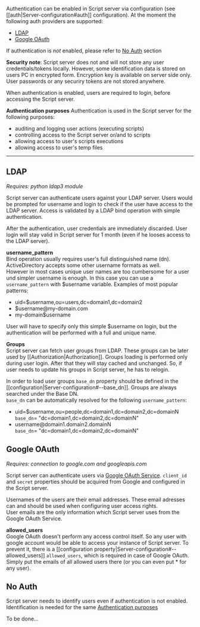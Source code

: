 Authentication can be enabled in Script server via configuration (see [[auth|Server-configuration#auth]] configuration). At the moment the following auth providers are supported:
* [LDAP](#ldap)
* [Google OAuth](#google-oauth)  

If authentication is *not* enabled, please refer to [No Auth](#no-auth) section  

**Security note**: Script server does not and will not store any user credentials/tokens locally. However, some identification data is stored on users PC in encrypted form. Encryption key is available on server side only. 
User passwords or any securiry tokens are not stored anywhere.  

When authentication is enabled, users are required to login, before accessing the Script server.  

**Authentication purposes**
Authentication is used in the Script server for the following purposes:
* auditing and logging user actions (executing scripts)
* controlling access to the Script server or/and to scripts
* allowing access to user's scripts executions
* allowing access to user's temp files  

---

## LDAP
_Requires: python ldap3 module_  

Script server can authenticate users against your LDAP server. Users would be prompted for username and login to check if the user have access to the LDAP server. Access is validated by a LDAP bind operation with simple authentication.  

After the authentication, user credentials are immediately discarded. User login will stay valid in Script server for 1 month (even if he looses access to the LDAP server).  

**username_pattern**  
Bind operation usually requires user's full distinguished name (dn). ActiveDirectory accepts some other username formats as well.  
However in most cases unique user names are too cumbersome for a user und simpler username is enough. In this case you can use a `username_pattern` with $username variable. Examples of most popular patterns:
* uid=$username,ou=users,dc=domain1,dc=domain2
* $username@<span></span>my-domain.com
* my-domain\$username  

User will have to specify only this simple $username on login, but the authentication will be performed with a full and unique name.  

**Groups**  
Script server can fetch user groups from LDAP. These groups can be later used by [[Authorization|Authorization]]. 
Groups loading is performed only during user login. After that they will stay cached and unchanged. So, if user needs to update his groups in Script server, he has to relogin.  

In order to load user groups `base_dn` property should be defined in the [[configuration|Server-configuration#--base_dn]]. Groups are always searched under the Base DN.  
`base_dn` can be automatically resolved for the following `username_pattern`: 
* uid=$username,ou=people,dc=domain1,dc=domain2,dc=domainN  
`base_dn`= "dc=domain1,dc=domain2,dc=domainN"
* username<span></span>@domain1.domain2.domainN  
`base_dn`= "dc=domain1,dc=domain2,dc=domainN"  


## Google OAuth
_Requires: connection to google.com and googleapis.com_  

Script server can authenticate users via [Google OAuth Service](https://developers.google.com/identity/protocols/OAuth2). `client_id` and `secret` properties should be acquired from Google and configured in the Script server.  

Usernames of the users are their email addresses. These email adresses can and should be used when configuring user access rights.  
User emails are the only information which Script server uses from the Google OAuth Service.  

**allowed_users**  
Google OAuth doesn't perform any access control itself. So any user with google account would be able to access your instance of Script server. To prevent it, there is a [[configuration property|Server-configuration#--allowed_users]] `allowed_users`, which is required in case of Google OAuth. Simply put the emails of all allowed users there (or you can even put &ast; for any user).  

## No Auth
Script server needs to identify users even if authentication is not enabled. Identification is needed for the same [Authentication purposes](#authentication-purposes)  

To be done...